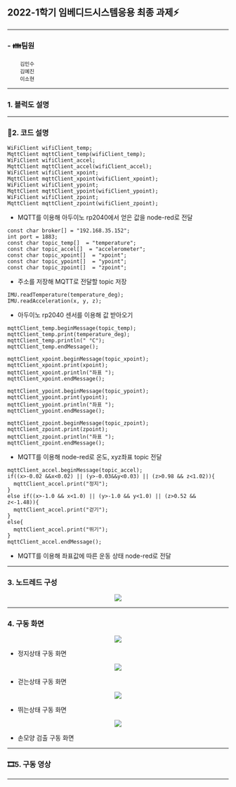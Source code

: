  ## 2022-1학기 임베디드시스템응용 최종 과제⚡
---------------------------------------------------------------------------------------------------------------------


### **- 👪팀원**  

        김민수  
        김예진  
        이소현  

---
### **1. 블럭도 설명**

---
### **📃2. 코드 설명**
```
WiFiClient wifiClient_temp;
MqttClient mqttClient_temp(wifiClient_temp);
WiFiClient wifiClient_accel;
MqttClient mqttClient_accel(wifiClient_accel);
WiFiClient wifiClient_xpoint;
MqttClient mqttClient_xpoint(wifiClient_xpoint);
WiFiClient wifiClient_ypoint;
MqttClient mqttClient_ypoint(wifiClient_ypoint);
WiFiClient wifiClient_zpoint;
MqttClient mqttClient_zpoint(wifiClient_zpoint);
```

- MQTT를 이용해 아두이노 rp2040에서 얻은 값을 node-red로 전달

```
const char broker[] = "192.168.35.152";
int port = 1883;
const char topic_temp[]  = "temperature";
const char topic_accel[]  = "accelerometer";
const char topic_xpoint[]  = "xpoint";
const char topic_ypoint[]  = "ypoint";
const char topic_zpoint[]  = "zpoint";
```

- 주소를 저장해 MQTT로 전달할 topic 저장

```
IMU.readTemperature(temperature_deg);
IMU.readAcceleration(x, y, z);
```

- 아두이노 rp2040 센서를 이용해 값 받아오기

```
mqttClient_temp.beginMessage(topic_temp);
mqttClient_temp.print(temperature_deg);
mqttClient_temp.println(" °C");
mqttClient_temp.endMessage();

mqttClient_xpoint.beginMessage(topic_xpoint);
mqttClient_xpoint.print(xpoint);
mqttClient_xpoint.println("좌표 ");
mqttClient_xpoint.endMessage();

mqttClient_ypoint.beginMessage(topic_ypoint);
mqttClient_ypoint.print(ypoint);
mqttClient_ypoint.println("좌표 ");
mqttClient_ypoint.endMessage();

mqttClient_zpoint.beginMessage(topic_zpoint);
mqttClient_zpoint.print(zpoint);
mqttClient_zpoint.println("좌표 ");
mqttClient_zpoint.endMessage();
```

- MQTT를 이용해 node-red로 온도, xyz좌표 topic 전달

```
mqttClient_accel.beginMessage(topic_accel);
if((x>-0.02 &&x<0.02) || (y>-0.03&&y<0.03) || (z>0.98 && z<1.02)){
  mqttClient_accel.print("정지");
}
else if((x>-1.0 && x<1.0) || (y>-1.0 && y<1.0) || (z>0.52 &&  z<-1.48)){
  mqttClient_accel.print("걷기");
}
else{
  mqttClient_accel.print("뛰기");
}
mqttClient_accel.endMessage();
```

- MQTT를 이용해 좌표값에 따른 운동 상태 node-red로 전달
---
### **3. 노드레드 구성**

<center>
     <img src="https://user-images.githubusercontent.com/105187744/174597907-ea7428c9-98d4-4d52-bf36-5329722baba2.png">
</center>

---
### **4. 구동 화면**


<center>
     <img src="https://user-images.githubusercontent.com/105187744/174605816-80b49fbe-5773-4d0e-bfbb-0700b7f9cb46.PNG">
</center>

 - 정지상태 구동 화면
 
<center>
     <img src="https://user-images.githubusercontent.com/105187744/174605684-6ebd7a92-3bc2-4bac-9426-769167f786c5.PNG">
</center>

 - 걷는상태 구동 화면

<center>
     <img src="https://user-images.githubusercontent.com/105187744/174605860-3158993f-6286-4d8e-80fb-9345ddd12895.PNG">
</center>

 - 뛰는상태 구동 화면

<center>
     <img src="https://user-images.githubusercontent.com/105187744/174605853-3a81fc7b-267a-45ef-8fd8-e3b471692e06.PNG">
</center>

 - 손모양 검출 구동 화면


---
### **🎞5. 구동 영상**

---
